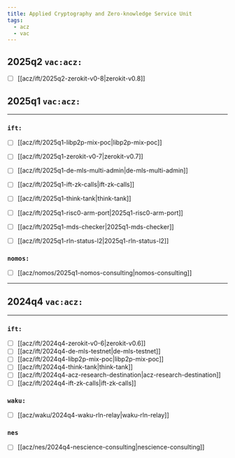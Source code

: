 ```yaml
---
title: Applied Cryptography and Zero-knowledge Service Unit
tags:
  - acz
  - vac
---
```


## 2025q2 `vac:acz:`
* [ ] [[acz/ift/2025q2-zerokit-v0-8|zerokit-v0.8]]

## 2025q1 `vac:acz:`
---

### `ift:`
* [ ] [[acz/ift/2025q1-libp2p-mix-poc|libp2p-mix-poc]]
* [ ] [[acz/ift/2025q1-zerokit-v0-7|zerokit-v0.7]]
* [ ] [[acz/ift/2025q1-de-mls-multi-admin|de-mls-multi-admin]]
* [ ] [[acz/ift/2025q1-ift-zk-calls|ift-zk-calls]]
* [ ] [[acz/ift/2025q1-think-tank|think-tank]]
* [ ] [[acz/ift/2025q1-risc0-arm-port|2025q1-risc0-arm-port]]
* [ ] [[acz/ift/2025q1-mds-checker|2025q1-mds-checker]]
* [ ] [[acz/ift/2025q1-rln-status-l2|2025q1-rln-status-l2]]


### `nomos:`

* [ ] [[acz/nomos/2025q1-nomos-consulting|nomos-consulting]]

---

## 2024q4 `vac:acz:`
---

### `ift:`
* [ ] [[acz/ift/2024q4-zerokit-v0-6|zerokit-v0.6]]
* [ ] [[acz/ift/2024q4-de-mls-testnet|de-mls-testnet]]
* [ ] [[acz/ift/2024q4-libp2p-mix-poc|libp2p-mix-poc]]
* [ ] [[acz/ift/2024q4-think-tank|think-tank]]
* [ ] [[acz/ift/2024q4-acz-research-destination|acz-research-destination]]
* [ ] [[acz/ift/2024q4-ift-zk-calls|ift-zk-calls]]

### `waku:`

* [ ] [[acz/waku/2024q4-waku-rln-relay|waku-rln-relay]]

### `nes`
* [ ] [[acz/nes/2024q4-nescience-consulting|nescience-consulting]]